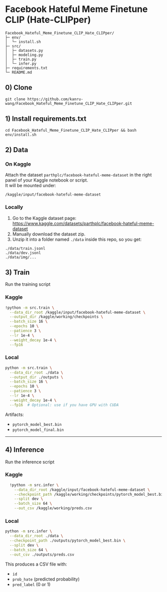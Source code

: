 # Facebook Hateful Meme Finetune CLIP (Hate-CLIPper)

    Facebook_Hateful_Meme_Finetune_CLIP_Hate_CLIPper/
    ├─ env/
    │  └─ install.sh
    ├─ src/
    │  ├─ datasets.py
    │  ├─ modeling.py
    │  ├─ train.py
    │  └─ infer.py
    ├─ requirements.txt
    └─ README.md

## 0) Clone

    git clone https://github.com/kanru-wang/Facebook_Hateful_Meme_Finetune_CLIP_Hate_CLIPper.git

## 1) Install requirements.txt

    cd Facebook_Hateful_Meme_Finetune_CLIP_Hate_CLIPper && bash env/install.sh

## 2) Data

### On Kaggle
Attach the dataset `parthplc/facebook-hateful-meme-dataset` in the right panel of your Kaggle notebook or script.  
It will be mounted under:
```
/kaggle/input/facebook-hateful-meme-dataset
```

###  Locally
1. Go to the Kaggle dataset page:  
   https://www.kaggle.com/datasets/parthplc/facebook-hateful-meme-dataset
2. Manually download the dataset zip.
3. Unzip it into a folder named `./data` inside this repo, so you get:
```
./data/train.jsonl
./data/dev.jsonl
./data/img/...
```

## 3) Train

Run the training script

### Kaggle
```bash
!python -m src.train \
  --data_dir_root /kaggle/input/facebook-hateful-meme-dataset \
  --output_dir /kaggle/working/checkpoints \
  --batch_size 16 \
  --epochs 10 \
  --patience 3 \
  --lr 1e-4 \
  --weight_decay 1e-4 \
  --fp16
```

### Local
```bash
python -m src.train \
  --data_dir_root ./data \
  --output_dir ./outputs \
  --batch_size 16 \
  --epochs 10 \
  --patience 3 \
  --lr 1e-4 \
  --weight_decay 1e-4 \
  --fp16  # Optional: use if you have GPU with CUDA
```

Artifacts:
- `pytorch_model_best.bin`
- `pytorch_model_final.bin`

---

## 4) Inference

Run the inference script

### Kaggle
```bash
  !python -m src.infer \
    --data_dir_root /kaggle/input/facebook-hateful-meme-dataset \
    --checkpoint_path /kaggle/working/checkpoints/pytorch_model_best.bin \
    --split dev \
    --batch_size 64 \
    --out_csv /kaggle/working/preds.csv
```

### Local
```bash
python -m src.infer \
  --data_dir_root ./data \
  --checkpoint_path ./outputs/pytorch_model_best.bin \
  --split dev \
  --batch_size 64 \
  --out_csv ./outputs/preds.csv
```

This produces a CSV file with:
- `id`
- `prob_hate` (predicted probability)
- `pred_label` (0 or 1)
